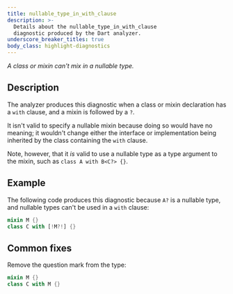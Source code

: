 ```yaml
---
title: nullable_type_in_with_clause
description: >-
  Details about the nullable_type_in_with_clause
  diagnostic produced by the Dart analyzer.
underscore_breaker_titles: true
body_class: highlight-diagnostics
---
```


_A class or mixin can't mix in a nullable type._

## Description

The analyzer produces this diagnostic when a class or mixin declaration has
a `with` clause, and a mixin is followed by a `?`.

It isn't valid to specify a nullable mixin because doing so would have no
meaning; it wouldn't change either the interface or implementation being
inherited by the class containing the `with` clause.

Note, however, that it _is_ valid to use a nullable type as a type argument
to the mixin, such as `class A with B<C?> {}`.

## Example

The following code produces this diagnostic because `A?` is a nullable
type, and nullable types can't be used in a `with` clause:

```dart
mixin M {}
class C with [!M?!] {}
```

## Common fixes

Remove the question mark from the type:

```dart
mixin M {}
class C with M {}
```
